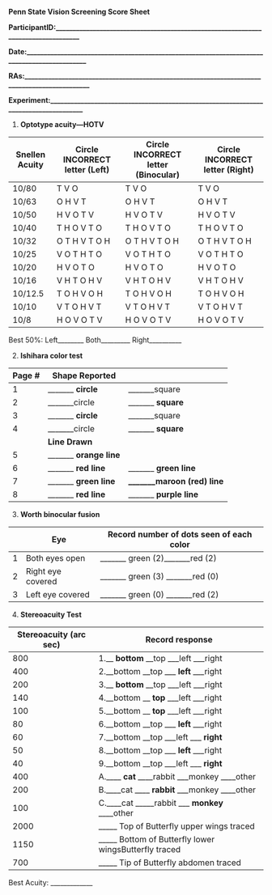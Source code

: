 **Penn State Vision Screening Score Sheet**

**ParticipantID:\_\_\_\_\_\_\_\_\_\_\_\_\_\_\_\_\_\_\_\_\_\_\_\_\_\_\_\_\_\_\_\_\_\_\_\_\_\_\_\_\_\_\_\_\_\_\_\_\_\_\_\_\_\_\_\_\_\_\_\_\_\_\_\_\_\_\_\_\_\_\_\_\_\_\_\_\_\_\_\_\_\_**

**Date:\_\_\_\_\_\_\_\_\_\_\_\_\_\_\_\_\_\_\_\_\_\_\_\_\_\_\_\_\_\_\_\_\_\_\_\_\_\_\_\_\_\_\_\_\_\_\_\_\_\_\_\_\_\_\_\_\_\_\_\_\_\_\_\_\_\_\_\_\_\_\_\_\_\_\_\_\_\_\_\_\_\_\_\_\_\_\_\_\_\_\_\_\_**

**RAs:\_\_\_\_\_\_\_\_\_\_\_\_\_\_\_\_\_\_\_\_\_\_\_\_\_\_\_\_\_\_\_\_\_\_\_\_\_\_\_\_\_\_\_\_\_\_\_\_\_\_\_\_\_\_\_\_\_\_\_\_\_\_\_\_\_\_\_\_\_\_\_\_\_\_\_\_\_\_\_\_\_\_\_\_\_\_\_\_\_\_\_\_\_\_**

**Experiment:\_\_\_\_\_\_\_\_\_\_\_\_\_\_\_\_\_\_\_\_\_\_\_\_\_\_\_\_\_\_\_\_\_\_\_\_\_\_\_\_\_\_\_\_\_\_\_\_\_\_\_\_\_\_\_\_\_\_\_\_\_\_\_\_\_\_\_\_\_\_\_\_\_\_\_\_\_\_\_\_\_\_\_\_\_**

1. **Optotype acuity—HOTV**

| **Snellen Acuity** | **Circle INCORRECT letter (Left)** | **Circle INCORRECT letter (Binocular)** | **Circle INCORRECT letter (Right)** |
| ------- | ------------- | ------------- | ------------- |
| 10/80   |     T V O     |     T V O     |     T V O     |
| 10/63   |    O H V T    |    O H V T    |    O H V T    |
| 10/50   |   H V O T V   |   H V O T V   |   H V O T V   |
| 10/40   |  T H O V T O  |  T H O V T O  |  T H O V T O  |
| 10/32   | O T H V T O H | O T H V T O H | O T H V T O H |
| 10/25   |  V O T H T O  |  V O T H T O  |  V O T H T O  |
| 10/20   |   H V O T O   |   H V O T O   |   H V O T O   |
| 10/16   |  V H T O H V  |  V H T O H V  |  V H T O H V  |
| 10/12.5 |  T O H V O H  |  T O H V O H  |  T O H V O H  |
| 10/10   |  V T O H V T  |  V T O H V T  |  V T O H V T  |
| 10/8    |  H O V O T V  |  H O V O T V  |  H O V O T V  |

Best 50%:                 Left\_\_\_\_\_\_\_\_          Both\_\_\_\_\_\_\_\_\_         Right\_\_\_\_\_\_\_\_\_\_

2. **Ishihara color test**

| **Page #** | **Shape Reported** |   |
| --- | --- | --- |
| 1 | \_\_\_\_\_\_\_ **circle** | \_\_\_\_\_\_\_square      |
| 2 | \_\_\_\_\_\_\_circle      | \_\_\_\_\_\_\_ **square** |
| 3 | \_\_\_\_\_\_\_ **circle** | \_\_\_\_\_\_\_square      |
| 4 | \_\_\_\_\_\_\_circle      | \_\_\_\_\_\_\_ **square** |
|   |**Line Drawn** | |
| 5 | \_\_\_\_\_\_\_ **orange line** |   |
| 6 | \_\_\_\_\_\_\_ **red line**    | \_\_\_\_\_\_\_ **green line**       |
| 7 | \_\_\_\_\_\_\_ **green line**  | **\_\_\_\_\_\_\_maroon (red) line** |
| 8 | \_\_\_\_\_\_\_ **red line**   | \_\_\_\_\_\_\_ **purple line**       |

3. **Worth binocular fusion**

|   | **Eye** | **Record number of dots seen of each color** |
| --- | --- | --- |
| 1 | Both eyes open    | \_\_\_\_\_\_\_ green (2)\_\_\_\_\_\_\_red (2)  |
| 2 | Right eye covered | \_\_\_\_\_\_\_ green (3) \_\_\_\_\_\_\_red (0) |
| 3 | Left eye covered  | \_\_\_\_\_\_\_ green (0) \_\_\_\_\_\_\_red (2) |

4. **Stereoacuity Test**

| **Stereoacuity (arc sec)** | **Record response** |
| --- | --- |
| 800 | 1.\_\_ **bottom**   \_\_top        \_\_\_left         \_\_\_right |
| 400 | 2.\_\_bottom        \_\_top        \_\_\_ **left**    \_\_\_right |
| 200 | 3.\_\_ **bottom**   \_\_top        \_\_\_left         \_\_\_right |
| 140 | 4.\_\_bottom        \_\_ **top**   \_\_\_left         \_\_\_right |
| 100 | 5.\_\_bottom        \_\_ **top**   \_\_\_left         \_\_\_right |
| 80  | 6.\_\_bottom        \_\_top        \_\_\_ **left**    \_\_\_right |
| 60  | 7.\_\_bottom        \_\_top        \_\_\_left         \_\_\_ **right** |
| 50  | 8.\_\_bottom        \_\_top        \_\_\_ **left**    \_\_\_right |
| 40  | 9.\_\_bottom        \_\_top        \_\_\_left         \_\_\_ **right** |
| 400 | A.\_\_\_\_ **cat** \_\_\_\_rabbit      \_\_\_monkey      \_\_\_\_other |
| 200 | B.\_\_\_\_cat      \_\_\_\_ **rabbit** \_\_\_monkey      \_\_\_\_other |
| 100 | C.\_\_\_\_cat      \_\_\_\_\_rabbit    \_\_\_ **monkey** \_\_\_\_other |
| 2000| \_\_\_\_\_ Top of Butterfly upper wings traced |
| 1150| \_\_\_\_\_ Bottom of Butterfly lower wingsButterfly traced |
| 700 | \_\_\_\_\_ Tip of Butterfly abdomen traced |

Best Acuity: \_\_\_\_\_\_\_\_\_\_\_\_\_
